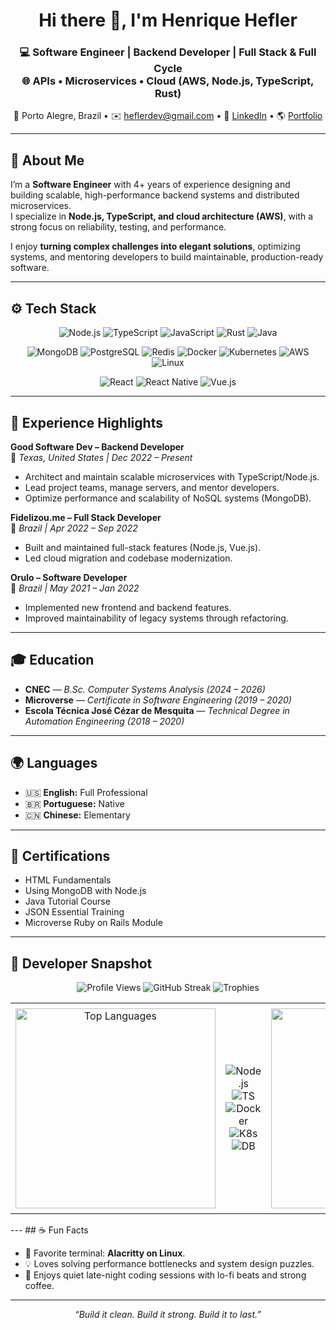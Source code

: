 <h1 align="center">Hi there 👋, I'm Henrique Hefler</h1>

<h3 align="center">
💻 Software Engineer | Backend Developer | Full Stack & Full Cycle <br/>
🌐 APIs • Microservices • Cloud (AWS, Node.js, TypeScript, Rust)
</h3>

<p align="center">
  📍 Porto Alegre, Brazil • ✉️ <a href="mailto:heflerdev@gmail.com">heflerdev@gmail.com</a> •  
  🔗 <a href="https://www.linkedin.com/in/heflerdev" target="_blank">LinkedIn</a> •  
  🌎 <a href="https://heflerdev.github.io/" target="_blank">Portfolio</a>
</p>

---

## 🧠 About Me

I’m a **Software Engineer** with 4+ years of experience designing and building scalable, high-performance backend systems and distributed microservices.  
I specialize in **Node.js, TypeScript, and cloud architecture (AWS)**, with a strong focus on reliability, testing, and performance.

I enjoy **turning complex challenges into elegant solutions**, optimizing systems, and mentoring developers to build maintainable, production-ready software.

---

## ⚙️ Tech Stack

<div align="center">

<!-- Languages -->
![Node.js](https://img.shields.io/badge/Node.js-43853D?style=for-the-badge&logo=node.js&logoColor=white)
![TypeScript](https://img.shields.io/badge/TypeScript-007ACC?style=for-the-badge&logo=typescript&logoColor=white)
![JavaScript](https://img.shields.io/badge/JavaScript-F7DF1E?style=for-the-badge&logo=javascript&logoColor=black)
![Rust](https://img.shields.io/badge/Rust-000000?style=for-the-badge&logo=rust&logoColor=white)
![Java](https://img.shields.io/badge/Java-ED8B00?style=for-the-badge&logo=openjdk&logoColor=white)

<!-- Backend -->
![MongoDB](https://img.shields.io/badge/MongoDB-4EA94B?style=for-the-badge&logo=mongodb&logoColor=white)
![PostgreSQL](https://img.shields.io/badge/PostgreSQL-316192?style=for-the-badge&logo=postgresql&logoColor=white)
![Redis](https://img.shields.io/badge/Redis-DC382D?style=for-the-badge&logo=redis&logoColor=white)
![Docker](https://img.shields.io/badge/Docker-2496ED?style=for-the-badge&logo=docker&logoColor=white)
![Kubernetes](https://img.shields.io/badge/Kubernetes-326CE5?style=for-the-badge&logo=kubernetes&logoColor=white)
![AWS](https://img.shields.io/badge/AWS-232F3E?style=for-the-badge&logo=amazon-aws&logoColor=white)
![Linux](https://img.shields.io/badge/Linux-FCC624?style=for-the-badge&logo=linux&logoColor=black)

<!-- Frontend -->
![React](https://img.shields.io/badge/React-20232A?style=for-the-badge&logo=react&logoColor=61DAFB)
![React Native](https://img.shields.io/badge/React_Native-20232A?style=for-the-badge&logo=react&logoColor=61DAFB)
![Vue.js](https://img.shields.io/badge/Vue.js-35495E?style=for-the-badge&logo=vue.js&logoColor=4FC08D)

</div>

---

## 🚀 Experience Highlights

**Good Software Dev – Backend Developer**  
📍 *Texas, United States | Dec 2022 – Present*  
- Architect and maintain scalable microservices with TypeScript/Node.js.  
- Lead project teams, manage servers, and mentor developers.  
- Optimize performance and scalability of NoSQL systems (MongoDB).  

**Fidelizou.me – Full Stack Developer**  
📍 *Brazil | Apr 2022 – Sep 2022*  
- Built and maintained full-stack features (Node.js, Vue.js).  
- Led cloud migration and codebase modernization.  

**Orulo – Software Developer**  
📍 *Brazil | May 2021 – Jan 2022*  
- Implemented new frontend and backend features.  
- Improved maintainability of legacy systems through refactoring.  

---

## 🎓 Education

- **CNEC** — *B.Sc. Computer Systems Analysis (2024 – 2026)*  
- **Microverse** — *Certificate in Software Engineering (2019 – 2020)*  
- **Escola Técnica José Cézar de Mesquita** — *Technical Degree in Automation Engineering (2018 – 2020)*  

---

## 🌍 Languages

- 🇺🇸 **English:** Full Professional  
- 🇧🇷 **Portuguese:** Native  
- 🇨🇳 **Chinese:** Elementary  

---

## 🏅 Certifications

- HTML Fundamentals  
- Using MongoDB with Node.js  
- Java Tutorial Course  
- JSON Essential Training  
- Microverse Ruby on Rails Module  

---

## 🧩 Developer Snapshot

<div align="center">

<!-- Cool dynamic badges (center column) -->
<p align="center">
  <img alt="Profile Views" src="https://komarev.com/ghpvc/?username=heflerdev&label=Profile%20Views&color=orange&style=for-the-badge" />
  <img alt="GitHub Streak" src="https://streak-stats.demolab.com?user=heflerdev&theme=gruvbox_light&hide_border=true&date_format=j%20M%5B%20Y%5D" />
  <img alt="Trophies" src="https://github-profile-trophy.vercel.app/?username=heflerdev&theme=gruvbox_light&no-frame=true&no-bg=true&margin-w=10" />
</p>

<!-- Three evenly-distributed cards in one row -->
<table align="center" style="width:100%; max-width:1000px;">
  <tr>
    <td align="center" style="width:33%; padding:8px;">
      <!-- Top Languages (compact) -->
      <img src="https://github-readme-stats.vercel.app/api/top-langs?username=heflerdev&layout=compact&theme=gruvbox_light&hide_border=true" alt="Top Languages" width="320" />
    </td>
    <td align="center" style="width:33%; padding:8px;">
      <!-- Center column: concise tech badges / snapshot -->
      <div>
        <img alt="Node.js" src="https://img.shields.io/badge/Backend-Node.js-lightgrey?style=for-the-badge&logo=node.js&logoColor=white" /><br/>
        <img alt="TS" src="https://img.shields.io/badge/Language-TypeScript-lightgrey?style=for-the-badge&logo=typescript&logoColor=white" /><br/>
        <img alt="Docker" src="https://img.shields.io/badge/Infra-Docker-lightgrey?style=for-the-badge&logo=docker&logoColor=white" /><br/>
        <img alt="K8s" src="https://img.shields.io/badge/Orchestration-Kubernetes-lightgrey?style=for-the-badge&logo=kubernetes&logoColor=white" /><br/>
        <img alt="DB" src="https://img.shields.io/badge/Databases-Postgres%20%7C%20MongoDB%20%7C%20Redis-lightgrey?style=for-the-badge" />
      </div>
    </td>
    <td align="center" style="width:33%; padding:8px;">
      <!-- Profile details (summary stats) -->
      <img src="https://github-readme-stats.vercel.app/api?username=heflerdev&show_icons=true&theme=gruvbox_light&hide_border=true" alt="Profile Details" width="320" />
    </td>
  </tr>
</table>

</div>
---
## ☕ Fun Facts

- 🐧 Favorite terminal: **Alacritty on Linux**.  
- 💡 Loves solving performance bottlenecks and system design puzzles.  
- 🌙 Enjoys quiet late-night coding sessions with lo-fi beats and strong coffee.  

---

<p align="center">
  <i>“Build it clean. Build it strong. Build it to last.”</i>
</p>
